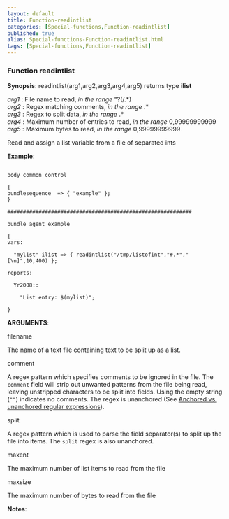 ```yaml
---
layout: default
title: Function-readintlist
categories: [Special-functions,Function-readintlist]
published: true
alias: Special-functions-Function-readintlist.html
tags: [Special-functions,Function-readintlist]
---
```


### Function readintlist

**Synopsis**: readintlist(arg1,arg2,arg3,arg4,arg5) returns type
**ilist**

  
 *arg1* : File name to read, *in the range* "?(/.\*)   
 *arg2* : Regex matching comments, *in the range* .\*   
 *arg3* : Regex to split data, *in the range* .\*   
 *arg4* : Maximum number of entries to read, *in the range*
0,99999999999   
 *arg5* : Maximum bytes to read, *in the range* 0,99999999999   

Read and assign a list variable from a file of separated ints

**Example**:  
   

```

body common control

{
bundlesequence  => { "example" };
}

###########################################################

bundle agent example

{     
vars:

  "mylist" ilist => { readintlist("/tmp/listofint","#.*","[\n]",10,400) };

reports:

  Yr2008::

    "List entry: $(mylist)";

}
```

**ARGUMENTS**:

filename

The name of a text file containing text to be split up as a list.   

comment

A regex pattern which specifies comments to be ignored in the file. The
`comment` field will strip out unwanted patterns from the file being
read, leaving unstripped characters to be split into fields. Using the
empty string (`""`) indicates no comments. The regex is unanchored (See
[Anchored vs. unanchored regular
expressions](#Anchored-vs_002e-unanchored-regular-expressions)).   

split

A regex pattern which is used to parse the field separator(s) to split
up the file into items. The `split` regex is also unanchored.   

maxent

The maximum number of list items to read from the file   

maxsize

The maximum number of bytes to read from the file

**Notes**:  
   
